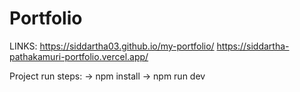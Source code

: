 # Portfolio

LINKS:
https://siddartha03.github.io/my-portfolio/
https://siddartha-pathakamuri-portfolio.vercel.app/

Project run steps:
-> npm install
-> npm run dev
